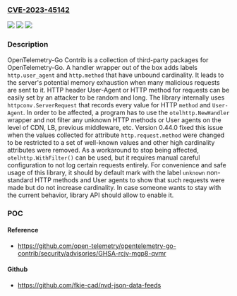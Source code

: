 ### [CVE-2023-45142](https://cve.mitre.org/cgi-bin/cvename.cgi?name=CVE-2023-45142)
![](https://img.shields.io/static/v1?label=Product&message=opentelemetry-go-contrib&color=blue)
![](https://img.shields.io/static/v1?label=Version&message=%3D%20%3C%200.44.0%20&color=brighgreen)
![](https://img.shields.io/static/v1?label=Vulnerability&message=CWE-770%3A%20Allocation%20of%20Resources%20Without%20Limits%20or%20Throttling&color=brighgreen)

### Description

OpenTelemetry-Go Contrib is a collection of third-party packages for OpenTelemetry-Go. A handler wrapper out of the box adds labels `http.user_agent` and `http.method` that have unbound cardinality. It leads to the server's potential memory exhaustion when many malicious requests are sent to it. HTTP header User-Agent or HTTP method for requests can be easily set by an attacker to be random and long. The library internally uses `httpconv.ServerRequest` that records every value for HTTP `method` and `User-Agent`. In order to be affected, a program has to use the `otelhttp.NewHandler` wrapper and not filter any unknown HTTP methods or User agents on the level of CDN, LB, previous middleware, etc. Version 0.44.0 fixed this issue when the values collected for attribute `http.request.method` were changed to be restricted to a set of well-known values and other high cardinality attributes were removed. As a workaround to stop being affected, `otelhttp.WithFilter()` can be used, but it requires manual careful configuration to not log certain requests entirely. For convenience and safe usage of this library, it should by default mark with the label `unknown` non-standard HTTP methods and User agents to show that such requests were made but do not increase cardinality. In case someone wants to stay with the current behavior, library API should allow to enable it.

### POC

#### Reference
- https://github.com/open-telemetry/opentelemetry-go-contrib/security/advisories/GHSA-rcjv-mgp8-qvmr

#### Github
- https://github.com/fkie-cad/nvd-json-data-feeds

